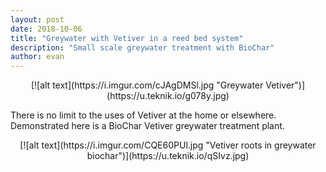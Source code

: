 ```yaml
---
layout: post
date: 2018-10-06
title: "Greywater with Vetiver in a reed bed system"
description: "Small scale greywater treatment with BioChar"
author: evan
---
```

<div style="text-align:center" markdown="1">
[![alt text](https://i.imgur.com/cJAgDMSl.jpg "Greywater Vetiver")](https://u.teknik.io/g078y.jpg)
</div>

There is no limit to the uses of Vetiver at the home or elsewhere. Demonstrated here is a BioChar Vetiver greywater treatment plant.

<div style="text-align:center" markdown="1">
[![alt text](https://i.imgur.com/CQE60PUl.jpg "Vetiver roots in greywater biochar")](https://u.teknik.io/qSIvz.jpg)
</div>
